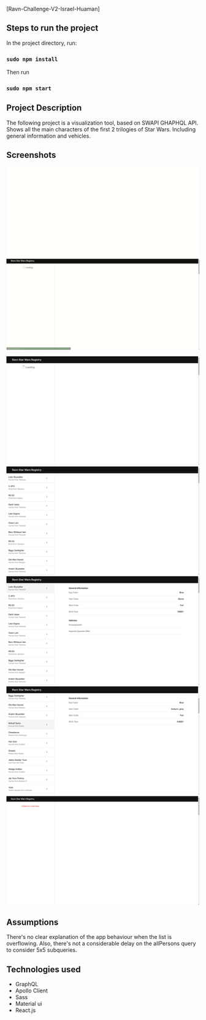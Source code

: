 [Ravn-Challenge-V2-Israel-Huaman]

## Steps to run the project

In the project directory, run:

### `sudo npm install`

Then run

### `sudo npm start`

## Project Description

The following project is a visualization tool, based on SWAPI GHAPHQL API.
Shows all the main characters of the first 2 trilogies of Star Wars.
Including general information and vehicles.

## Screenshots

![Alt text](./public/screenshots/gif1.gif "Gif 1")
![Alt text](./public/screenshots/gif2.gif "Gif 2")

![Alt text](./public/screenshots/1.png "Image 1")
![Alt text](./public/screenshots/2.png "Image 2")
![Alt text](./public/screenshots/3.png "Image 3")
![Alt text](./public/screenshots/4.png "Image 4")
![Alt text](./public/screenshots/5.png "Image 5")


## Assumptions

There's no clear explanation of the app behaviour when the list is overflowing.
Also, there's not a considerable delay on the allPersons query to consider 5x5 subqueries.

## Technologies used

- GraphQL
- Apollo Client
- Sass
- Material ui
- React.js
